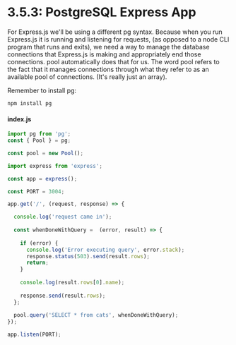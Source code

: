 # 3.5.3: PostgreSQL Express App

For Express.js we'll be using a different pg syntax. Because when you run Express.js it is running and listening for requests, \(as opposed to a node CLI program that runs and exits\), we need a way to manage the database connections that Express.js is making and appropriately end those connections. pool automatically does that for us. The word pool refers to the fact that it manages connections through what they refer to as an available pool of connections. \(It's really just an array\).

Remember to install pg:

```text
npm install pg
```

#### index.js

```javascript
import pg from 'pg';
const { Pool } = pg;

const pool = new Pool();

import express from 'express';

const app = express();

const PORT = 3004;

app.get('/', (request, response) => {

  console.log('request came in');
  
  const whenDoneWithQuery =  (error, result) => {
  
    if (error) {
      console.log('Error executing query', error.stack);
      response.status(503).send(result.rows);
      return;
    }
    
    console.log(result.rows[0].name);
    
    response.send(result.rows);
  };
  
  pool.query('SELECT * from cats', whenDoneWithQuery);
});

app.listen(PORT);
```



